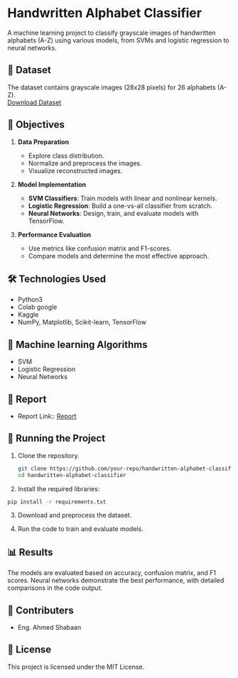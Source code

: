 # Handwritten Alphabet Classifier  
A machine learning project to classify grayscale images of handwritten alphabets (A-Z) using various models, from SVMs and logistic regression to neural networks.  


## 📂 Dataset  
The dataset contains grayscale images (28x28 pixels) for 26 alphabets (A-Z).  
[Download Dataset](https://www.kaggle.com/datasets/sachinpatel21/az-handwritten-alphabets-in-csv-format)  


## 🎯 Objectives  
1. **Data Preparation**  
   - Explore class distribution.  
   - Normalize and preprocess the images.  
   - Visualize reconstructed images.  

2. **Model Implementation**  
   - **SVM Classifiers**: Train models with linear and nonlinear kernels.  
   - **Logistic Regression**: Build a one-vs-all classifier from scratch.  
   - **Neural Networks**: Design, train, and evaluate models with TensorFlow.  

3. **Performance Evaluation**  
   - Use metrics like confusion matrix and F1-scores.  
   - Compare models and determine the most effective approach.  


## 🛠️ Technologies Used  
- Python3
- Colab google
- Kaggle
- NumPy, Matplotlib, Scikit-learn, TensorFlow

## 🤖 Machine learning Algorithms
- SVM
- Logistic Regression
- Neural Networks

## 📝 Report
- Report Link:: [Report](https://docs.google.com/document/d/1wiXiLhfn2dR_Un4borjMKspJGyvDPn4aGYBzFPszsSU/edit?usp=sharing)


## 🚀 Running the Project  
1. Clone the repository.  
   ```bash
   git clone https://github.com/your-repo/handwritten-alphabet-classifier.git
   cd handwritten-alphabet-classifier
   ```
2. Install the required libraries:
```bash
pip install -r requirements.txt
```
3. Download and preprocess the dataset.

4. Run the code to train and evaluate models.


## 📊 Results
The models are evaluated based on accuracy, confusion matrix, and F1 scores.
Neural networks demonstrate the best performance, with detailed comparisons in the code output.

## 🤝 Contributers
- Eng. Ahmed Shabaan

## 📜 License
This project is licensed under the MIT License.

